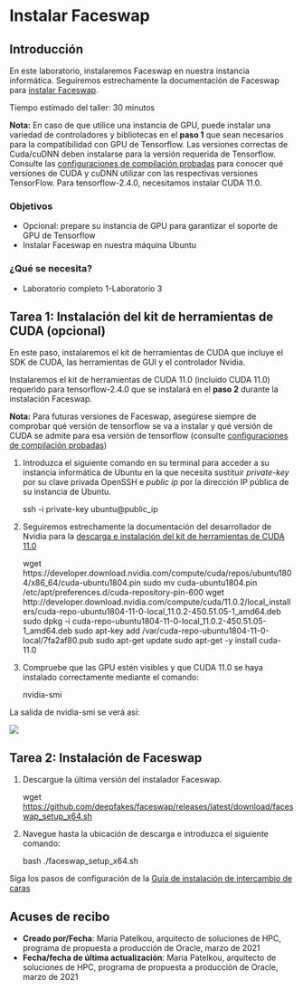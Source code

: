 # Instalar Faceswap

## Introducción

En este laboratorio, instalaremos Faceswap en nuestra instancia informática. Seguiremos estrechamente la documentación de Faceswap para [instalar Faceswap](https://forum.faceswap.dev/viewtopic.php?f=4&t=68).

Tiempo estimado del taller: 30 minutos

**Nota:** En caso de que utilice una instancia de GPU, puede instalar una variedad de controladores y bibliotecas en el **paso 1** que sean necesarios para la compatibilidad con GPU de Tensorflow. Las versiones correctas de Cuda/cuDNN deben instalarse para la versión requerida de Tensorflow. Consulte las [configuraciones de compilación probadas](https://www.tensorflow.org/install/source#linux) para conocer qué versiones de CUDA y cuDNN utilizar con las respectivas versiones TensorFlow. Para tensorflow-2.4.0, necesitamos instalar CUDA 11.0.

### Objetivos

*   Opcional: prepare su instancia de GPU para garantizar el soporte de GPU de Tensorflow
*   Instalar Faceswap en nuestra máquina Ubuntu

### ¿Qué se necesita?

*   Laboratorio completo 1-Laboratorio 3

## Tarea 1: Instalación del kit de herramientas de CUDA (opcional)

En este paso, instalaremos el kit de herramientas de CUDA que incluye el SDK de CUDA, las herramientas de GUI y el controlador Nvidia.

Instalaremos el kit de herramientas de CUDA 11.0 (incluido CUDA 11.0) requerido para tensorflow-2.4.0 que se instalará en el **paso 2** durante la instalación Faceswap.

**Nota:** Para futuras versiones de Faceswap, asegúrese siempre de comprobar qué versión de tensorflow se va a instalar y qué versión de CUDA se admite para esa versión de tensorflow (consulte [configuraciones de compilación probadas](https://www.tensorflow.org/install/source#linux))

1.  Introduzca el siguiente comando en su terminal para acceder a su instancia informática de Ubuntu en la que necesita sustituir _private-key_ por su clave privada OpenSSH e _public ip_ por la dirección IP pública de su instancia de Ubuntu.

       <copy>ssh -i private-key ubuntu@public_ip</copy>
    

2.  Seguiremos estrechamente la documentación del desarrollador de Nvidia para la [descarga e instalación del kit de herramientas de CUDA 11.0](https://developer.nvidia.com/cuda-11.0-download-archive?target_os=Linux&target_arch=x86_64&target_distro=Ubuntu&target_version=1804&target_type=deblocal)

    <copy>
    wget https://developer.download.nvidia.com/compute/cuda/repos/ubuntu1804/x86_64/cuda-ubuntu1804.pin
    sudo mv cuda-ubuntu1804.pin /etc/apt/preferences.d/cuda-repository-pin-600
    wget http://developer.download.nvidia.com/compute/cuda/11.0.2/local_installers/cuda-repo-ubuntu1804-11-0-local_11.0.2-450.51.05-1_amd64.deb
    sudo dpkg -i cuda-repo-ubuntu1804-11-0-local_11.0.2-450.51.05-1_amd64.deb
    sudo apt-key add /var/cuda-repo-ubuntu1804-11-0-local/7fa2af80.pub
    sudo apt-get update
    sudo apt-get -y install cuda-11.0
    </copy>
    

3.  Compruebe que las GPU estén visibles y que CUDA 11.0 se haya instalado correctamente mediante el comando:

       <copy>nvidia-smi</copy>
    

La salida de nvidia-smi se verá así:

![](images/nvidia-smi.PNG " ")

## Tarea 2: Instalación de Faceswap

1.  Descargue la última versión del instalador Faceswap.

       <copy>wget https://github.com/deepfakes/faceswap/releases/latest/download/faceswap_setup_x64.sh</copy>
    

2.  Navegue hasta la ubicación de descarga e introduzca el siguiente comando:

       <copy>bash ./faceswap_setup_x64.sh</copy>
    

Siga los pasos de configuración de la [Guía de instalación de intercambio de caras](https://forum.faceswap.dev/viewtopic.php?f=4&t=68)

## **Acuses de recibo**

*   **Creado por/Fecha**: Maria Patelkou, arquitecto de soluciones de HPC, programa de propuesta a producción de Oracle, marzo de 2021
*   **Fecha/fecha de última actualización**: Maria Patelkou, arquitecto de soluciones de HPC, programa de propuesta a producción de Oracle, marzo de 2021